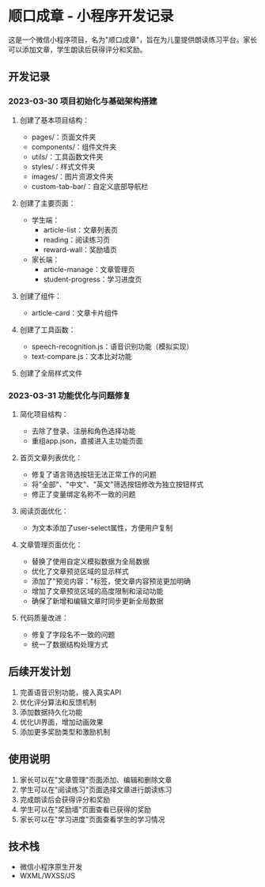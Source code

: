 # 顺口成章 - 小程序开发记录

这是一个微信小程序项目，名为"顺口成章"，旨在为儿童提供朗读练习平台。家长可以添加文章，学生朗读后获得评分和奖励。

## 开发记录

### 2023-03-30 项目初始化与基础架构搭建

1. 创建了基本项目结构：
   - pages/：页面文件夹
   - components/：组件文件夹
   - utils/：工具函数文件夹
   - styles/：样式文件夹
   - images/：图片资源文件夹
   - custom-tab-bar/：自定义底部导航栏

2. 创建了主要页面：
   - 学生端：
     - article-list：文章列表页
     - reading：阅读练习页
     - reward-wall：奖励墙页
   - 家长端：
     - article-manage：文章管理页
     - student-progress：学习进度页

3. 创建了组件：
   - article-card：文章卡片组件

4. 创建了工具函数：
   - speech-recognition.js：语音识别功能（模拟实现）
   - text-compare.js：文本比对功能

5. 创建了全局样式文件

### 2023-03-31 功能优化与问题修复

1. 简化项目结构：
   - 去除了登录、注册和角色选择功能
   - 重组app.json，直接进入主功能页面

2. 首页文章列表优化：
   - 修复了语言筛选按钮无法正常工作的问题
   - 将"全部"、"中文"、"英文"筛选按钮修改为独立按钮样式
   - 修正了变量绑定名称不一致的问题

3. 阅读页面优化：
   - 为文本添加了user-select属性，方便用户复制

4. 文章管理页面优化：
   - 替换了使用自定义模拟数据为全局数据
   - 优化了文章预览区域的显示样式
   - 添加了"预览内容："标签，使文章内容预览更加明确
   - 增加了文章预览区域的高度限制和滚动功能
   - 确保了新增和编辑文章时同步更新全局数据
   
5. 代码质量改进：
   - 修复了字段名不一致的问题
   - 统一了数据结构处理方式

## 后续开发计划

1. 完善语音识别功能，接入真实API
2. 优化评分算法和反馈机制
3. 添加数据持久化功能
4. 优化UI界面，增加动画效果
5. 添加更多奖励类型和激励机制

## 使用说明

1. 家长可以在"文章管理"页面添加、编辑和删除文章
2. 学生可以在"阅读练习"页面选择文章进行朗读练习
3. 完成朗读后会获得评分和奖励
4. 学生可以在"奖励墙"页面查看已获得的奖励
5. 家长可以在"学习进度"页面查看学生的学习情况

## 技术栈

- 微信小程序原生开发
- WXML/WXSS/JS 